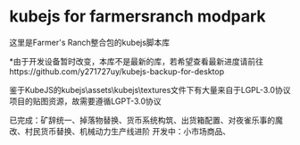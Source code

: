 # kubejs for farmersranch modpark 
这里是Farmer's Ranch整合包的kubejs脚本库

*由于开发设备暂时改变，本库不是最新的库，若希望查看最新进度请前往https://github.com/y271727uy/kubejs-backup-for-desktop

鉴于KubeJS的kubejs\assets\kubejs\textures文件下有大量来自于LGPL-3.0协议项目的贴图资源，故需要遵循LGPT-3.0协议

已完成：矿辞统一、掉落物替换、货币系统构筑、出货箱配置、对夜雀乐事的魔改、村民货币替换、机械动力生产线进阶
开发中：小市场商品、
